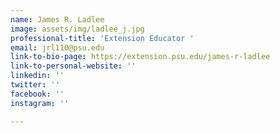 ```yaml
---
name: James R. Ladlee
image: assets/img/ladlee_j.jpg
professional-title: 'Extension Educator '
email: jrl110@psu.edu
link-to-bio-page: https://extension.psu.edu/james-r-ladlee
link-to-personal-website: ''
linkedin: ''
twitter: ''
facebook: ''
instagram: ''

---
```

